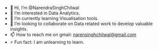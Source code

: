 - 👋 Hi, I’m @NarendraSinghChilwal
- 👀 I’m interested in Data Analytics.
- 🌱 I’m currently learning Visualisation tools.
- 💞️ I’m looking to collaborate on Data related work to develop valuable insights.
- 📫 How to reach me on gmail: narensinghchilwal@gmail.com
- ⚡ Fun fact: I am unlearning to learn.

<!---
NarendraSinghChilwal/NarendraSinghChilwal is a ✨ special ✨ repository because its `README.md` (this file) appears on your GitHub profile.
You can click the Preview link to take a look at your changes.
--->
